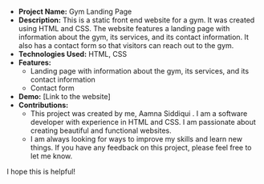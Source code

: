 
* **Project Name:** Gym Landing Page
* **Description:** This is a static front end website for a gym. It was created using HTML and CSS. The website features a landing page with information about the gym, its services, and its contact information. It also has a contact form so that visitors can reach out to the gym.
* **Technologies Used:** HTML, CSS
* **Features:**
    * Landing page with information about the gym, its services, and its contact information
    * Contact form
* **Demo:** [Link to the website]
* **Contributions:**
    * This project was created by me, Aamna Siddiqui . I am a software developer with experience in HTML and CSS. I am passionate about creating beautiful and functional websites.
    * I am always looking for ways to improve my skills and learn new things. If you have any feedback on this project, please feel free to let me know.

I hope this is helpful!
